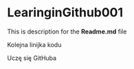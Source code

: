 # LearinginGithub001

This is description for the **Readme.md** file

Kolejna linijka kodu

Uczę się GitHuba

